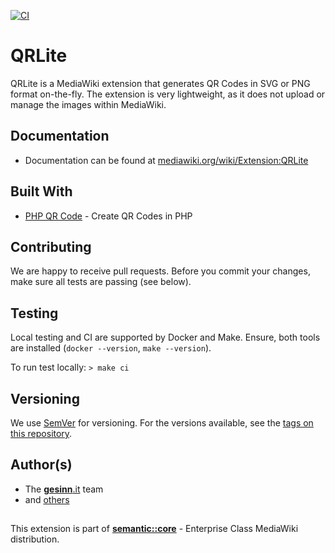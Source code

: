 [![CI](https://github.com/gesinn-it/QRLite/actions/workflows/ci.yml/badge.svg)](https://github.com/gesinn-it/QRLite/actions/workflows/ci.yml)

# QRLite
QRLite is a MediaWiki extension that generates QR Codes in SVG or PNG format on-the-fly.
The extension is very lightweight, as it does not upload or manage the images within MediaWiki.

## Documentation
* Documentation can be found at [mediawiki.org/wiki/Extension:QRLite](https://www.mediawiki.org/wiki/Extension:QRLite)

## Built With
* [PHP QR Code](https://sourceforge.net/projects/phpqrcode/) - Create QR Codes in PHP

## Contributing
We are happy to receive pull requests. Before you commit your changes, make sure all tests are passing (see below).

## Testing
Local testing and CI are supported by Docker and Make. Ensure, both tools are installed (`docker --version`, `make --version`).

To run test locally:
`> make ci`

## Versioning
We use [SemVer](http://semver.org/) for versioning. For the versions available, see the [tags on this repository](https://github.com/gesinn-it/QRLite/tags).

## Author(s)
* The [**gesinn**.it](https://gesinn.it) team
* and [others](https://github.com/gesinn-it/QRLite/graphs/contributors)

##
This extension is part of [**semantic::core**](https://semantic.wiki/core) - Enterprise Class MediaWiki distribution.
